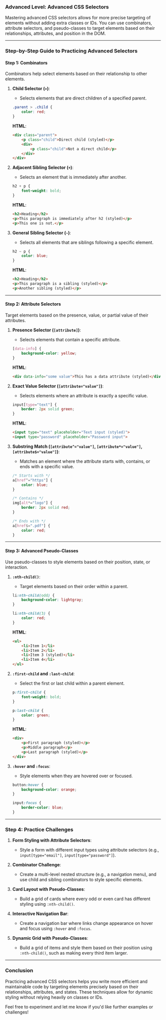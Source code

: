 ### Advanced Level: Advanced CSS Selectors

Mastering advanced CSS selectors allows for more precise targeting of elements without adding extra classes or IDs. You can use combinators, attribute selectors, and pseudo-classes to target elements based on their relationships, attributes, and position in the DOM.

---

### **Step-by-Step Guide to Practicing Advanced Selectors**

#### **Step 1: Combinators**

Combinators help select elements based on their relationship to other elements.

1. **Child Selector (`>`)**:
   - Selects elements that are direct children of a specified parent.
   ```css
   .parent > .child {
       color: red;
   }
   ```

   **HTML**:
   ```html
   <div class="parent">
       <p class="child">Direct child (styled)</p>
       <div>
           <p class="child">Not a direct child</p>
       </div>
   </div>
   ```

2. **Adjacent Sibling Selector (`+`)**:
   - Selects an element that is immediately after another.
   ```css
   h2 + p {
       font-weight: bold;
   }
   ```

   **HTML**:
   ```html
   <h2>Heading</h2>
   <p>This paragraph is immediately after h2 (styled)</p>
   <p>This one is not.</p>
   ```

3. **General Sibling Selector (`~`)**:
   - Selects all elements that are siblings following a specific element.
   ```css
   h2 ~ p {
       color: blue;
   }
   ```

   **HTML**:
   ```html
   <h2>Heading</h2>
   <p>This paragraph is a sibling (styled)</p>
   <p>Another sibling (styled)</p>
   ```

---

#### **Step 2: Attribute Selectors**

Target elements based on the presence, value, or partial value of their attributes.

1. **Presence Selector (`[attribute]`)**:
   - Selects elements that contain a specific attribute.
   ```css
   [data-info] {
       background-color: yellow;
   }
   ```

   **HTML**:
   ```html
   <div data-info="some value">This has a data attribute (styled)</div>
   ```

2. **Exact Value Selector (`[attribute="value"]`)**:
   - Selects elements where an attribute is exactly a specific value.
   ```css
   input[type="text"] {
       border: 2px solid green;
   }
   ```

   **HTML**:
   ```html
   <input type="text" placeholder="Text input (styled)">
   <input type="password" placeholder="Password input">
   ```

3. **Substring Match (`[attribute^="value"]`, `[attribute*="value"]`, `[attribute$="value"]`)**:
   - Matches an element where the attribute starts with, contains, or ends with a specific value.
   ```css
   /* Starts with */
   a[href^="https"] {
       color: blue;
   }

   /* Contains */
   img[alt*="logo"] {
       border: 2px solid red;
   }

   /* Ends with */
   a[href$=".pdf"] {
       color: red;
   }
   ```

---

#### **Step 3: Advanced Pseudo-Classes**

Use pseudo-classes to style elements based on their position, state, or interaction.

1. **`:nth-child()`**:
   - Target elements based on their order within a parent.
   ```css
   li:nth-child(odd) {
       background-color: lightgray;
   }

   li:nth-child(3) {
       color: red;
   }
   ```

   **HTML**:
   ```html
   <ul>
       <li>Item 1</li>
       <li>Item 2</li>
       <li>Item 3 (styled)</li>
       <li>Item 4</li>
   </ul>
   ```

2. **`:first-child` and `:last-child`**:
   - Select the first or last child within a parent element.
   ```css
   p:first-child {
       font-weight: bold;
   }

   p:last-child {
       color: green;
   }
   ```

   **HTML**:
   ```html
   <div>
       <p>First paragraph (styled)</p>
       <p>Middle paragraph</p>
       <p>Last paragraph (styled)</p>
   </div>
   ```

3. **`:hover` and `:focus`**:
   - Style elements when they are hovered over or focused.
   ```css
   button:hover {
       background-color: orange;
   }

   input:focus {
       border-color: blue;
   }
   ```

---

### **Step 4: Practice Challenges**

1. **Form Styling with Attribute Selectors**:
   - Style a form with different input types using attribute selectors (e.g., `input[type="email"]`, `input[type="password"]`).

2. **Combinator Challenge**:
   - Create a multi-level nested structure (e.g., a navigation menu), and use child and sibling combinators to style specific elements.

3. **Card Layout with Pseudo-Classes**:
   - Build a grid of cards where every odd or even card has different styling using `:nth-child()`.

4. **Interactive Navigation Bar**:
   - Create a navigation bar where links change appearance on hover and focus using `:hover` and `:focus`.

5. **Dynamic Grid with Pseudo-Classes**:
   - Build a grid of items and style them based on their position using `:nth-child()`, such as making every third item larger.

---

### **Conclusion**

Practicing advanced CSS selectors helps you write more efficient and maintainable code by targeting elements precisely based on their relationships, attributes, and states. These techniques allow for dynamic styling without relying heavily on classes or IDs.

Feel free to experiment and let me know if you'd like further examples or challenges!